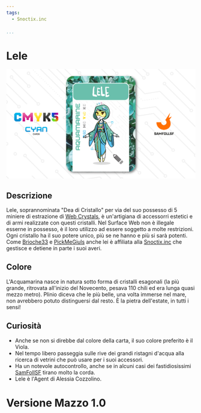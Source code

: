 ```yaml
---
tags:
  - Snoctix.inc

...
```


# Lele

![lele](../eg/C/lele.jpg)

## Descrizione

Lele, soprannominata "Dea di Cristallo" per via del suo possesso di 5 miniere di estrazione di [Web Crystals](../Remix/crystal.md), è un'artigiana di accessorri estetici e di armi realizzate con questi cristalli. Nel Surface Web non è illegale esserne in possesso, è il loro utilizzo ad essere soggetto a molte restrizioni. Ogni cristallo ha il suo potere unico, più se ne hanno e più si sarà potenti. Come [Brioche33](../Magenta/santin.md) e [PickMeGiuls](pistilli.md) anche lei è affiliata alla [Snoctix.inc](../Magenta/solisnoctix.md) che gestisce e detiene in parte i suoi averi.

## Colore

L'Acquamarina nasce in natura sotto forma di cristalli esagonali (la più grande, ritrovata all'inizio del Novecento, pesava 110 chili ed era lunga quasi mezzo metro). Plinio diceva che le più belle, una volta immerse nel mare, non avrebbero potuto distinguersi dal resto. È la pietra dell'estate, in tutti i sensi!

## Curiosità

- Anche se non si direbbe dal colore della carta, il suo colore preferito è il Viola.
- Nel tempo libero passeggia sulle rive dei grandi ristagni d'acqua alla ricerca di vetrini che può usare per i suoi accessori.
- Ha un notevole autocontrollo, anche se in alcuni casi dei fastidiosissimi [SamFollSF](../Remix/samfollsf.md) tirano molto la corda.
- Lele è l'Agent di Alessia Cozzolino.

# Versione Mazzo 1.0